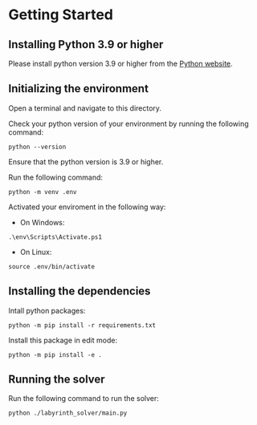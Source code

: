 # Getting Started

## Installing Python 3.9 or higher
Please install python version 3.9 or higher from the [Python website](https://www.python.org/downloads/).

## Initializing the environment
Open a terminal and navigate to this directory.

Check your python version of your environment by running the following command:

```
python --version
```

Ensure that the python version is 3.9 or higher.

Run the following command:

```
python -m venv .env
```

Activated your enviroment in the following way:

- On Windows:
```
.\env\Scripts\Activate.ps1
```

- On Linux:
```
source .env/bin/activate
```

## Installing the dependencies
Intall python packages:

```
python -m pip install -r requirements.txt
```
Install this package in edit mode:

```
python -m pip install -e .
```

## Running the solver
Run the following command to run the solver:

```
python ./labyrinth_solver/main.py
```
